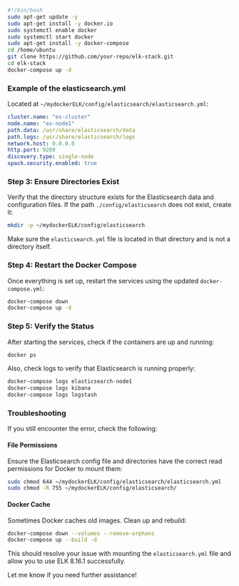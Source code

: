 ```bash
#!/bin/bash
sudo apt-get update -y
sudo apt-get install -y docker.io
sudo systemctl enable docker
sudo systemctl start docker
sudo apt-get install -y docker-compose
cd /home/ubuntu
git clone https://github.com/your-repo/elk-stack.git
cd elk-stack
docker-compose up -d
```

### Example of the elasticsearch.yml

Located at `~/mydockerELK/config/elasticsearch/elasticsearch.yml`:

```yaml
cluster.name: "es-cluster"
node.name: "es-node1"
path.data: /usr/share/elasticsearch/data
path.logs: /usr/share/elasticsearch/logs
network.host: 0.0.0.0
http.port: 9200
discovery.type: single-node
xpack.security.enabled: true
```

### Step 3: Ensure Directories Exist

Verify that the directory structure exists for the Elasticsearch data and configuration files. If the path `./config/elasticsearch` does not exist, create it:

```bash
mkdir -p ~/mydockerELK/config/elasticsearch
```

Make sure the `elasticsearch.yml` file is located in that directory and is not a directory itself.

### Step 4: Restart the Docker Compose

Once everything is set up, restart the services using the updated `docker-compose.yml`:

```bash
docker-compose down
docker-compose up -d
```

### Step 5: Verify the Status

After starting the services, check if the containers are up and running:

```bash
docker ps
```

Also, check logs to verify that Elasticsearch is running properly:

```bash
docker-compose logs elasticsearch-node1
docker-compose logs kibana
docker-compose logs logstash
```

### Troubleshooting

If you still encounter the error, check the following:

#### File Permissions

Ensure the Elasticsearch config file and directories have the correct read permissions for Docker to mount them:

```bash
sudo chmod 644 ~/mydockerELK/config/elasticsearch/elasticsearch.yml
sudo chmod -R 755 ~/mydockerELK/config/elasticsearch/
```

#### Docker Cache

Sometimes Docker caches old images. Clean up and rebuild:

```bash
docker-compose down --volumes --remove-orphans
docker-compose up --build -d
```

This should resolve your issue with mounting the `elasticsearch.yml` file and allow you to use ELK 8.16.1 successfully.

Let me know if you need further assistance!
